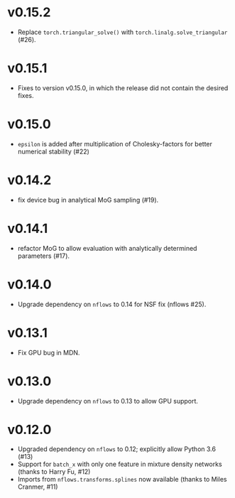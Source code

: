 # v0.15.2
- Replace `torch.triangular_solve()` with `torch.linalg.solve_triangular` (#26).

# v0.15.1
- Fixes to version v0.15.0, in which the release did not contain the desired fixes.

# v0.15.0
- `epsilon` is added after multiplication of Cholesky-factors for better numerical stability (#22)

# v0.14.2
- fix device bug in analytical MoG sampling (#19).

# v0.14.1
- refactor MoG to allow evaluation with analytically determined parameters (#17).

# v0.14.0
- Upgrade dependency on `nflows` to 0.14 for NSF fix (nflows #25).

# v0.13.1
- Fix GPU bug in MDN.

# v0.13.0
- Upgrade dependency on `nflows` to 0.13 to allow GPU support.

# v0.12.0
- Upgraded dependency on `nflows` to 0.12; explicitly allow Python 3.6 (#13)
- Support for `batch_x` with only one feature in mixture density networks (thanks to
  Harry Fu, #12)
- Imports from `nflows.transforms.splines` now available (thanks to Miles Cranmer, #11)
